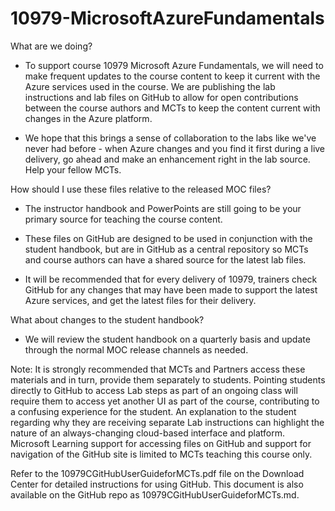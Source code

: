 # 10979-MicrosoftAzureFundamentals



What are we doing?


- To support course 10979 Microsoft Azure Fundamentals, we will need to make frequent updates to the course content to keep it current with the Azure services used in the course. We are publishing the lab instructions and lab files on GitHub to allow for open contributions between the course authors and MCTs to keep the content current with changes in the Azure platform.

- We hope that this brings a sense of collaboration to the labs like we've never had before - when Azure changes and you find it first during a live delivery, go ahead and make an enhancement right in the lab source. Help your fellow MCTs.



How should I use these files relative to the released MOC files?


- The instructor handbook and PowerPoints are still going to be your primary source for teaching the course content.

- These files on GitHub are designed to be used in conjunction with the student handbook, but are in GitHub as a central repository so MCTs and course authors can have a shared source for the latest lab files.

- It will be recommended that for every delivery of 10979, trainers check GitHub for any changes that may have been made to support the latest Azure services, and get the latest files for their delivery.



What about changes to the student handbook?
- We will review the student handbook on a quarterly basis and update through the normal MOC release channels as needed.

Note: It is strongly recommended that MCTs and Partners access these materials and in turn, provide them separately to students.  Pointing students directly to GitHub to access Lab steps as part of an ongoing class will require them to access yet another UI as part of the course, contributing to a confusing experience for the student. An explanation to the student regarding why they are receiving separate Lab instructions can highlight the nature of an always-changing cloud-based interface and platform. Microsoft Learning support for accessing files on GitHub and support for navigation of the GitHub site is limited to MCTs teaching this course only.


Refer to the 10979CGitHubUserGuideforMCTs.pdf file on the Download Center for detailed instructions for using GitHub. This document is also available on the GitHub repo as 10979CGitHubUserGuideforMCTs.md.  
